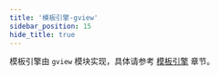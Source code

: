 ```yaml
---
title: '模板引擎-gview'
sidebar_position: 15
hide_title: true
---
```


模板引擎由 `gview` 模块实现，具体请参考 [模板引擎](/docs/核心组件/模板引擎) 章节。